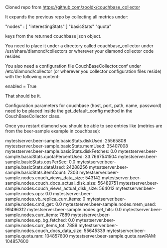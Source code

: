 Cloned repo from https://github.com/zooldk/couchbase_collector

It expands the previous repo by collecting all metrics under:

"nodes" : [ "interestingStats" ]
"basicStats"
"quota"

keys from the returned couchbase json object.

You need to place it under a directory called couchbase_collector under /usr/share/diamond/collectors or wherever your diamond collector code resides

You also need a configuration file CouchBaseCollector.conf under /etc/diamond/collector (or wherever you collector configuration files reside) with the following content:

enabled = True

That should be it.

Configuration parameters for couchbase (host, port, path, name, password) need to be placed inside the get_default_config method in the CouchBaseCollector class.


Once you restart diamond you should be able to see entries like (metrics are from the beer-sample example in couchbase):

mytestserver.beer-sample.basicStats.diskUsed: 25565808
mytestserver.beer-sample.basicStats.memUsed: 35407008
mytestserver.beer-sample.basicStats.diskFetches: 0.0
mytestserver.beer-sample.basicStats.quotaPercentUsed: 33.7667541504
mytestserver.beer-sample.basicStats.opsPerSec: 0.0
mytestserver.beer-sample.basicStats.dataUsed: 24288256
mytestserver.beer-sample.basicStats.itemCount: 7303
mytestserver.beer-sample.nodes.couch_views_data_size: 543142
mytestserver.beer-sample.nodes.couch_docs_actual_disk_size: 56489751
mytestserver.beer-sample.nodes.couch_views_actual_disk_size: 564012
mytestserver.beer-sample.nodes.ops: 0.0
mytestserver.beer-sample.nodes.vb_replica_curr_items: 0
mytestserver.beer-sample.nodes.cmd_get: 0.0
mytestserver.beer-sample.nodes.mem_used: 99496312
mytestserver.beer-sample.nodes.get_hits: 0.0
mytestserver.beer-sample.nodes.curr_items: 7889
mytestserver.beer-sample.nodes.ep_bg_fetched: 0.0
mytestserver.beer-sample.nodes.curr_items_tot: 7889
mytestserver.beer-sample.nodes.couch_docs_data_size: 55645339
mytestserver.beer-sample.quota.ram: 104857600
mytestserver.beer-sample.quota.rawRAM: 104857600

